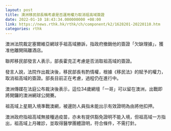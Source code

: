 ```yaml
---
layout: post
title: 澳洲移民部長稱考慮是否運用權力取消祖高域簽證
date: 2022-01-10 18:43:34.000000000 +08:00
link: https://news.rthk.hk/rthk/ch/component/k2/1628201-20220110.htm
categories: rthk
---
```


澳洲法院裁定塞爾維亞網球手祖高域勝訴，指政府撤銷他的簽證「欠缺理據」，獲准他離開隔離酒店。

聯邦移民部發言人表示，部長霍克正考慮是否消取祖高域的簽證。

發言人說，法院作出裁決後，移民部長有酌情權，根據《移民法》的賦予的權力，取消祖高域的簽證。部長目前正在考慮，過程仍在進行中。 

澳洲傳媒在法庭公布裁決後表示，這位34歲網壇「一哥」可以留在澳洲，出戰即將開鑼的澳洲網球公開賽。 

祖高域上星期入境準戰澳網，被邊防人員指未能出示有效證明為由將他扣押。

澳洲政府指祖高域無接種過疫苗，亦未有提供豁免證明不能入境，但祖高域一方指出，祖高域上月確診，並取得醫學團體證明，符合條件，不需打針。
